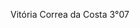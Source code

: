 
<!-- 
**JavaScript** é uma linguagem de programação que é interpretada e usada para desenvolver sites dinâmicos e interativos. É uma linguagem de tipagem dinâmica, o que significa que você não precisa definir o tipo das variáveis explicitamente.

**TypeScript**, por outro lado, é um superconjunto do JavaScript que adiciona tipagem estática. Ou seja, você pode definir tipos para variáveis, funções e objetos, o que ajuda a detectar erros durante o desenvolvimento antes mesmo de rodar o código.

Aqui está um exemplo simples em cada linguagem:

### JavaScript

```javascript
function greet(name) {
    return "Hello, " + name;
}

console.log(greet("Alice"));
```

Neste exemplo, a função `greet` recebe um parâmetro `name`, mas o tipo do parâmetro não é especificado. O JavaScript não verifica se `name` é realmente uma string; ele apenas tenta concatenar.

### TypeScript

```typescript
function greet(name: string): string {
    return "Hello, " + name;
}

console.log(greet("Alice"));
```

Neste exemplo, a função `greet` é declarada com tipos explícitos. O parâmetro `name` deve ser uma `string`, e a função deve retornar uma `string`. Se você tentar passar algo que não seja uma string para `name`, TypeScript emitirá um erro durante a compilação.

### Resumo das Diferenças

- **Tipagem**: JavaScript é dinamicamente tipado, enquanto TypeScript é estaticamente tipado.
- **Erros**: TypeScript pode detectar erros de tipo durante a compilação, antes de você rodar o código.
- **Compilação**: TypeScript precisa ser compilado para JavaScript, pois navegadores e ambientes de execução não entendem TypeScript diretamente.
// -->

Vitória Correa da Costa 3°07